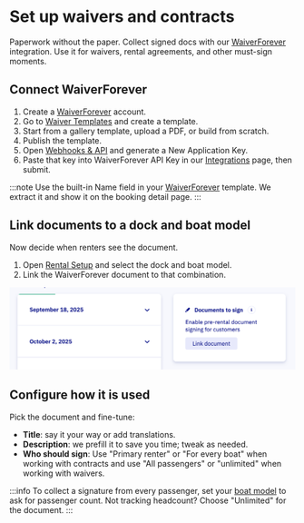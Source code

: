 # Set up waivers and contracts

Paperwork without the paper. Collect signed docs with our [WaiverForever](https://www.waiverforever.com/?referral=letsbook) integration. Use it for waivers, rental agreements, and other must-sign moments.

## Connect WaiverForever

1. Create a [WaiverForever](https://www.waiverforever.com/?referral=letsbook) account.
1. Go to [Waiver Templates](https://app.waiverforever.com/templates) and create a template.
1. Start from a gallery template, upload a PDF, or build from scratch.
1. Publish the template.
1. Open [Webhooks & API](https://app.waiverforever.com/settings/api) and generate a New Application Key.
1. Paste that key into WaiverForever API Key in our [Integrations](https://dashboard.letsbook.app/integrations) page, then submit.

:::note
Use the built-in Name field in your [WaiverForever](https://www.waiverforever.com/?referral=letsbook) template. We extract it and show it on the booking detail page.
:::

## Link documents to a dock and boat model

Now decide when renters see the document.

1. Open [Rental Setup](https://dashboard.letsbook.app/rental-setup) and select the dock and boat model.
1. Link the WaiverForever document to that combination.

![Screenshot of how to link waivers](graphics/link-documents.png)

## Configure how it is used

Pick the document and fine-tune:

- **Title**: say it your way or add translations.
- **Description**: we prefill it to save you time; tweak as needed.
- **Who should sign**: Use "Primary renter" or "For every boat" when working with contracts and use "All passengers" or "unlimited" when working with waivers.

:::info
To collect a signature from every passenger, set your [boat model](https://dashboard.letsbook.app/models) to ask for passenger count. Not tracking headcount? Choose "Unlimited" for the document.
:::
